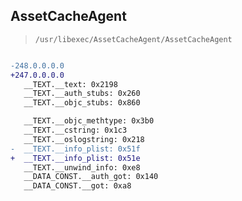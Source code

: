 ## AssetCacheAgent

> `/usr/libexec/AssetCacheAgent/AssetCacheAgent`

```diff

-248.0.0.0.0
+247.0.0.0.0
   __TEXT.__text: 0x2198
   __TEXT.__auth_stubs: 0x260
   __TEXT.__objc_stubs: 0x860

   __TEXT.__objc_methtype: 0x3b0
   __TEXT.__cstring: 0x1c3
   __TEXT.__oslogstring: 0x218
-  __TEXT.__info_plist: 0x51f
+  __TEXT.__info_plist: 0x51e
   __TEXT.__unwind_info: 0xe8
   __DATA_CONST.__auth_got: 0x140
   __DATA_CONST.__got: 0xa8

```
